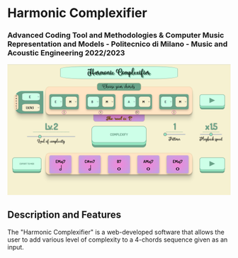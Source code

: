 # Harmonic Complexifier
### Advanced Coding Tool and Methodologies & Computer Music Representation and Models - Politecnico di Milano - Music and Acoustic Engineering 2022/2023

<p>
  <img src = "readmeImgs/GUI_1.png">
</p>

## Description and Features
The "Harmonic Complexifier" is a web-developed software that allows the user to add various level of complexity to a 4-chords sequence given as an input.
